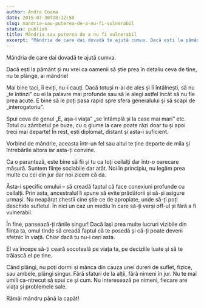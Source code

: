 ```yaml
---
author: Andra Cozma
date: 2015-07-30T18:12:50
slug: mandria-sau-puterea-de-a-nu-fi-vulnerabil
status: publish
title: Mândria sau puterea de a nu fi vulnerabil
excerpt: "Mândria de care dai dovadă te ajută cumva. Dacă ești la pâmânt și nu vrei ca oamenii să știe prea  "
---
```

Mândria de care dai dovadă te ajută cumva.

Dacă ești la pâmânt și nu vrei ca oamenii să știe prea în detaliu ceva de tine, nu te plânge, ai mândrie!

Mai bine taci, îi eviți, nu-i cauți. Dacă totuși n-ai de ales și îi întâlnești, să nu „te întinzi” cu ei la palavre mai profunde sau să le alegi astfel încât să nu fie prea acute. E bine să le poți pasa rapid spre sfera generalului și să scapi de „interogatoriu”.

Spui ceva de genul „E, așa-i viața” „se întâmplă și la case mai mari” etc. Totul cu zâmbetul pe buze, cu o glume la care poate râzi doar tu și apoi treci mai departe! În rest, ești diplomat, distant și asta-i suficient.

Vorbind de mândrie, aceasta într-un fel sau altul te ține departe de mila și întrebările altora iar asta-ți convine.

Ca o paranteză, este bine să fii și tu ca toți ceilalți dar într-o oarecare măsură. Suntem ființe sociabile dar atât. Noi în principiu, nu legăm prea multe cu cei din jur dar noi zicem că da.

Ăsta-i specific omului – să creadă faptul că face conexiuni profunde cu ceilalți. Prin asta, ancestralul îi spune să evite prădătorii și să-și asigure urmași. Nu neapărat chestii cine știe ce de apropiate, unde să-ți poți deschide sufletul. În nici un caz un mediu în care să-ți verși off-ul și fără a fi vulnerabil.

În fine, pansează-ți rănile singur! Dacă lași prea multe lucruri vizibile din ființa ta, omul tinde să creadă faptul că te posedă și că-ți poate deveni sfetnic în viață. Chiar dacă tu nu-i ceri asta.

El va începe să-ți ceară socoteală pe viața ta, pe deciziile luate și să te trăiască el pe tine.

Când plângi, nu poți dormi și mânca din cauza unei dureri de suflet, fizice, sau ambele, plângi singur. Fără sfaturi de la alții, fără nimeni în jur. Nu te mai umili ca-ntrecut să spui ce și cum. Nu interesează pe nimeni, fiecare are viața și problemele sale.

Rămâi mândru până la capăt!
    